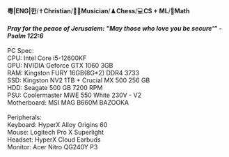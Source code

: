 **粤|ENG|한**/✝️**Christian**/🎸🎹**Musician**/♟️**Chess**/💻**CS + ML**/📐**Math**
\
\
***Pray for the peace of Jerusalem: "May those who love you be secure'"***
***- Psalm 122:6***
\
\
PC Spec:\
CPU: Intel Core i5-12600KF\
GPU: NVIDIA Geforce GTX 1060 3GB\
RAM: Kingston FURY 16GB(8G*2) DDR4 3733\
SSD: Kingston NV2 1TB + Crucial MX 500 256 GB\
HDD: Seagate 500 GB 7200 RPM\
PSU: Coolermaster MWE 550 White 230V - V2\
Motherboard: MSI MAG B660M BAZOOKA\
\
Peripherals:\
Keyboard: HyperX Alloy Origins 60\
Mouse: Logitech Pro X Superlight\
Headset: HyperX Cloud Earbuds\
Monitor: Acer Nitro QG240Y P3
